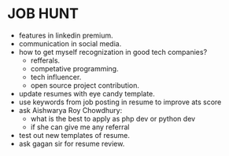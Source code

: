 # JOB HUNT

- features in linkedin premium.
- communication in social media.
- how to get myself recognization in good tech companies?
  - refferals.
  - competative programming.
  - tech influencer.
  - open source project contribution.
- update resumes with eye candy template.
- use keywords from job posting in resume to improve ats score
- ask Aishwarya Roy Chowdhury:
  - what is the best to apply as php dev or python dev
  - if she can give me any referral
- test out new templates of resume.
- ask gagan sir for resume review.
